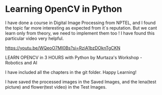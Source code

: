 
# Learning OpenCV in Python

I have done a course in Digital Image Processing from NPTEL, and I found the topic far more  interesting as expected from it`s reputation. But we cant learn only from theory, we need to implement them too ! I have found this particular video  very helpful.

https://youtu.be/WQeoO7MI0Bs?si=RziA1bzDOknTgCKN    

   LEARN OPENCV in 3 HOURS with Python by Murtaza's Workshop - Robotics and AI


I have included all the chapters in the git folder.
Happy Learning! 


I have saved the processed images  in the Saved Images, and the lena(test picture) and flower(test video) in the Test Images.

